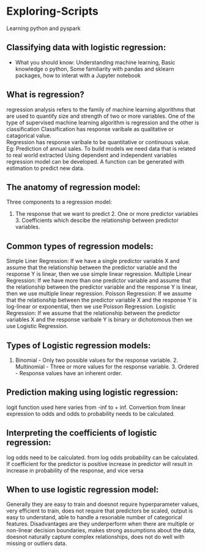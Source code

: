 # Exploring-Scripts
Learning python and pyspark

## Classifying data with logistic regression: 

- What you should know: Understanding machine learning, Basic knowledge o python, Some familiarity with pandas and sklearn packages, how to interat with a Jupyter notebook

## What is regression?
regression analysis refers to the family of machine learning algorithms that are used to quantify size and strength of two or more variables. One of the type of supervised machine learning algorithm is regression and the other is classification 
Classification has response varibale as qualitative or catagorical value.  
Regression has response varibale to be quantitative or continuous value. Eg: Prediction of annual sales. 
To build models we need data that is related to real world extracted
Using dependent and independent variables regression model can be developed. 
A function can be generated with estimation to predict new data. 

## The anatomy of regression model: 
Three components to a regression model:
1. The response that we want to predict 2. One or more predictor variables 3. Coefficients which descibe the relationship between predictor variables. 

## Common types of regression models: 
Simple Liner Regression: If we have a single predictor variable X and assume that the relationship between the predictor variable and the response Y is linear, then we use simple linear regression. 
Multiple Linear Regression: If we have more than one predictor variable and assume that the relationship between the predictor variable and the response Y is linear, then we use multiple linear regression. 
Poisson Regression: If we assume that the relationship between the predictor variable X and the response Y is log-linear or exponential, then we use Poisson Regression. 
Logistic Regression: If we assume that the relationship between the predictor variables X and the response varibale Y is binary or dichotomous then we use Logistic Regression. 

## Types of Logistic regression models: 
1. Binomial - Only two possible values for the response variable. 2. Multinomial - Three or more values for the response variable. 3. Ordered - Response values have an inherent order. 

## Prediction making using logistic regression: 
logit function used here varies from -inf to + inf. Convertion from linear expression to odds and odds to probability needs to be calculated. 

## Interpreting the coefficients of logistic regression: 
log odds need to be calculated. from log odds probability can be calculated. If coefficient for the predictor is positive increase in predictor will result in increase in probability of the response, and vice versa

## When to use logistic regression model: 
Generally they are easy to train and doesnot require hyperparameter values, very efficient to train, does not require that predictors be scaled, output is easy to understand, able to handle a resonable number of categorical features. 
Disadvantages are they underperform when there are multiple or non-linear decision boundaries, makes strong assumptions about the data, doesnot naturally capture complex relationships, does not do well with missing or outliers data. 
